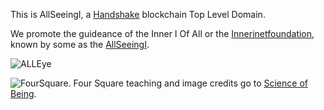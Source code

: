 This is AllSeeingI, a [Handshake](https://handshake.org) blockchain Top Level Domain.

We promote the guideance of the Inner I Of All or the [Innerinetfoundation](http://official.innerinetfoundation/), known by some as the [AllSeeingI](http://innerinetfounder.allseeingi/).

![ALLEye](https://user-images.githubusercontent.com/37987346/90961195-20c04700-e475-11ea-8dff-8e7e64b55f95.jpg)

![FourSquare](https://user-images.githubusercontent.com/37987346/90961208-3afa2500-e475-11ea-8174-771caca0b879.jpg). Four Square teaching and image credits go to [Science of Being](https://www.scienceofbeing.com/foursquare-teachings).
